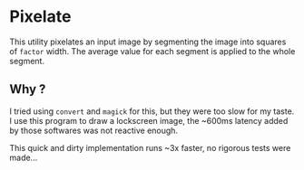 # Pixelate

This utility pixelates an input image by segmenting the image into squares of `factor` width. The average value for each segment is applied to the whole segment.


## Why ?

I tried using `convert` and `magick` for this, but they were too slow for my taste. I use this program to draw a lockscreen image, the ~600ms latency added by those softwares was not reactive enough.

This quick and dirty implementation runs ~3x faster, no rigorous tests were made...
